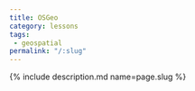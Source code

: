 ```yaml
---
title: OSGeo
category: lessons
tags:
 - geospatial
permalink: "/:slug"
---
```

{% include description.md name=page.slug %}
